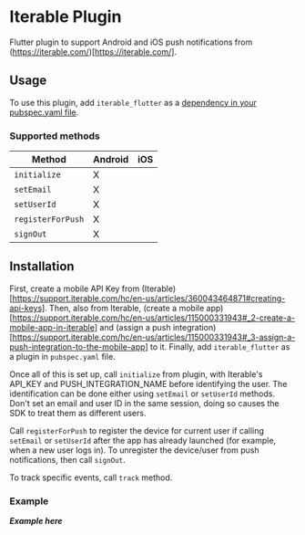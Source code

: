 # Iterable Plugin

Flutter plugin to support Android and iOS push notifications from (https://iterable.com/)[https://iterable.com/].

## Usage
To use this plugin, add `iterable_flutter` as a [dependency in your pubspec.yaml file](https://flutter.io/platform-plugins/).

### Supported methods
| Method | Android | iOS |
|---|---|---|
| `initialize` | X | |
| `setEmail` | X | |
| `setUserId` | X | |
| `registerForPush` | X | |
| `signOut` | X | |

## Installation
First, create a mobile API Key from (Iterable)[https://support.iterable.com/hc/en-us/articles/360043464871#creating-api-keys].
Then, also from Iterable, (create a mobile app)[https://support.iterable.com/hc/en-us/articles/115000331943#_2-create-a-mobile-app-in-iterable] and (assign a push integration)[https://support.iterable.com/hc/en-us/articles/115000331943#_3-assign-a-push-integration-to-the-mobile-app]
to it.
Finally, add `iterable_flutter` as a plugin in `pubspec.yaml` file.

Once all of this is set up, call `initialize` from plugin, with Iterable's API_KEY and PUSH_INTEGRATION_NAME before identifying the user. The identification can be done either
using `setEmail` or `setUserId` methods. Don't set an email and user ID in the same session, doing so causes the SDK to treat them as different users.

Call `registerForPush` to register the device for current user if calling `setEmail` or `setUserId` after the app has already launched (for example, when a new user logs in).
To unregister the device/user from push notifications, then call `signOut`.

To track specific events, call `track` method.

### Example
***Example here***
